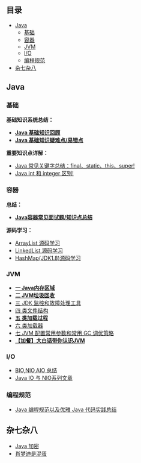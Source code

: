 
## 目录

- [Java](#java)
    - [基础](#基础)
    - [容器](#容器)
    - [JVM](#jvm)
    - [I/O](#io)
    - [编程规范](#编程规范)
- [杂七杂八](#杂七杂八)
    
## Java

### 基础

**基础知识系统总结：**

* **[Java 基础知识回顾](docs/java/Java基础知识.md)**
* **[Java 基础知识疑难点/易错点](docs/java/Java疑难点.md)**


**重要知识点详解：**

- [Java 常见关键字总结：final、static、this、super!](docs/java/basis/final、static、this、super.md)
- [Java int 和 integer 区别!](docs/java/basis/int&integer.md)

### 容器

**总结：**

* **[Java容器常见面试题/知识点总结](docs/java/collection/Java集合框架常见面试题.md)**

**源码学习：**

* [ArrayList 源码学习](docs/java/collection/ArrayList.md)  
* [LinkedList 源码学习](docs/java/collection/LinkedList.md)   
* [HashMap(JDK1.8)源码学习](docs/java/collection/HashMap.md)  

### JVM

* **[一 Java内存区域](docs/java/jvm/Java内存区域.md)**
* **[二 JVM垃圾回收](docs/java/jvm/JVM垃圾回收.md)**
* [三 JDK 监控和故障处理工具](docs/java/jvm/JDK监控和故障处理工具总结.md)
* [四 类文件结构](docs/java/jvm/类文件结构.md)
* **[五 类加载过程](docs/java/jvm/类加载过程.md)**
* [六 类加载器](docs/java/jvm/类加载器.md)
* [七 JVM 配置常用参数和常用 GC 调优策略](docs/java/jvm/GC调优参数.md)
* **[【加餐】大白话带你认识JVM](docs/java/jvm/[加餐]大白话带你认识JVM.md)**

### I/O

* [BIO,NIO,AIO 总结 ](docs/java/BIO-NIO-AIO.md)
* [Java IO 与 NIO系列文章](docs/java/Java%20IO与NIO.md)


### 编程规范

* [Java 编程规范以及优雅 Java 代码实践总结](docs/java/Java编程规范.md)

## 杂七杂八

* [Java 加密](docs/others/Java加密.md)  
* [肖梦迪是混蛋](docs/others/肖梦迪是混蛋.md)
